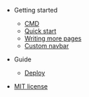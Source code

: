 
- Getting started

  - [CMD](README.md#CMD)
  - [Quick start](quickstart.md)
  - [Writing more pages](more-pages.md)
  - [Custom navbar](custom-navbar.md)

- Guide

  - [Deploy](es/deploy.md)

- [MIT license](es/license.md)
